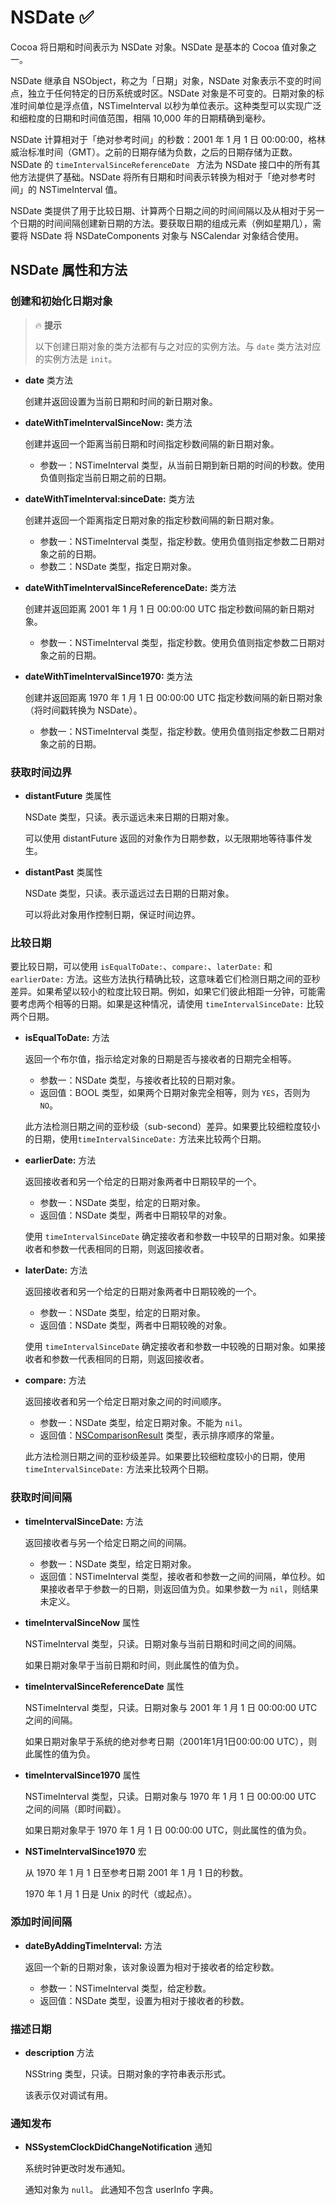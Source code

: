 # NSDate ✅

Cocoa 将日期和时间表示为 NSDate 对象。NSDate 是基本的 Cocoa 值对象之一。

NSDate 继承自 NSObject，称之为「日期」对象，NSDate 对象表示不变的时间点，独立于任何特定的日历系统或时区。NSDate 对象是不可变的。日期对象的标准时间单位是浮点值，NSTimeInterval 以秒为单位表示。这种类型可以实现广泛和细粒度的日期和时间值范围，相隔 10,000 年的日期精确到毫秒。

NSDate 计算相对于「绝对参考时间」的秒数：2001 年 1 月 1 日 00:00:00，格林威治标准时间（GMT）。之前的日期存储为负数，之后的日期存储为正数。NSDate 的 `timeIntervalSinceReferenceDate ` 方法为 NSDate 接口中的所有其他方法提供了基础。NSDate 将所有日期和时间表示转换为相对于「绝对参考时间」的 NSTimeInterval 值。

NSDate 类提供了用于比较日期、计算两个日期之间的时间间隔以及从相对于另一个日期的时间间隔创建新日期的方法。要获取日期的组成元素（例如星期几），需要将 NSDate 将 NSDateComponents 对象与 NSCalendar 对象结合使用。

## NSDate 属性和方法

### 创建和初始化日期对象

> 🔥 **提示**
> 
> 以下创建日期对象的类方法都有与之对应的实例方法。与 `date` 类方法对应的实例方法是 `init`。

- **date** 类方法

    创建并返回设置为当前日期和时间的新日期对象。
    
- **dateWithTimeIntervalSinceNow:** 类方法

    创建并返回一个距离当前日期和时间指定秒数间隔的新日期对象。
    
    - 参数一：NSTimeInterval 类型，从当前日期到新日期的时间的秒数。使用负值则指定当前日期之前的日期。

- **dateWithTimeInterval:sinceDate:** 类方法

    创建并返回一个距离指定日期对象的指定秒数间隔的新日期对象。
    
    - 参数一：NSTimeInterval 类型，指定秒数。使用负值则指定参数二日期对象之前的日期。
    - 参数二：NSDate 类型，指定日期对象。

- **dateWithTimeIntervalSinceReferenceDate:** 类方法

    创建并返回距离 2001 年 1 月 1 日 00:00:00 UTC 指定秒数间隔的新日期对象。
    
    - 参数一：NSTimeInterval 类型，指定秒数。使用负值则指定参数二日期对象之前的日期。

- **dateWithTimeIntervalSince1970:** 类方法

    创建并返回距离 1970 年 1 月 1 日 00:00:00 UTC 指定秒数间隔的新日期对象（将时间戳转换为 NSDate）。
    
    - 参数一：NSTimeInterval 类型，指定秒数。使用负值则指定参数二日期对象之前的日期。

### 获取时间边界

- **distantFuture** 类属性

    NSDate 类型，只读。表示遥远未来日期的日期对象。
    
    可以使用 distantFuture 返回的对象作为日期参数，以无限期地等待事件发生。
    
- **distantPast** 类属性

     NSDate 类型，只读。表示遥远过去日期的日期对象。
     
     可以将此对象用作控制日期，保证时间边界。
     
### 比较日期

要比较日期，可以使用 `isEqualToDate:`、`compare:`、`laterDate:` 和 `earlierDate:` 方法。这些方法执行精确比较，这意味着它们检测日期之间的亚秒差异。如果希望以较小的粒度比较日期。例如，如果它们彼此相距一分钟，可能需要考虑两个相等的日期。如果是这种情况，请使用 `timeIntervalSinceDate:` 比较两个日期。

- **isEqualToDate:** 方法

    返回一个布尔值，指示给定对象的日期是否与接收者的日期完全相等。
    
    - 参数一：NSDate 类型，与接收者比较的日期对象。
    - 返回值：BOOL 类型，如果两个日期对象完全相等，则为 `YES`，否则为 `NO`。

    此方法检测日期之间的亚秒级（sub-second）差异。如果要比较细粒度较小的日期，使用`timeIntervalSinceDate:` 方法来比较两个日期。
    
- **earlierDate:** 方法

    返回接收者和另一个给定的日期对象两者中日期较早的一个。
    
    - 参数一：NSDate 类型，给定的日期对象。
    - 返回值：NSDate 类型，两者中日期较早的对象。

    使用 `timeIntervalSinceDate` 确定接收者和参数一中较早的日期对象。如果接收者和参数一代表相同的日期，则返回接收者。
    
- **laterDate:** 方法

    返回接收者和另一个给定的日期对象两者中日期较晚的一个。
    
    - 参数一：NSDate 类型，给定的日期对象。
    - 返回值：NSDate 类型，两者中日期较晚的对象。

    使用 `timeIntervalSinceDate` 确定接收者和参数一中较晚的日期对象。如果接收者和参数一代表相同的日期，则返回接收者。
    
- **compare:** 方法

    返回接收者和另一个给定日期对象之间的时间顺序。
    
    - 参数一：NSDate 类型，给定日期对象。不能为 `nil`。
    - 返回值：[NSComparisonResult](https://developer.apple.com/documentation/foundation/nscomparisonresult?language=objc) 类型，表示排序顺序的常量。

    此方法检测日期之间的亚秒级差异。如果要比较细粒度较小的日期，使用`timeIntervalSinceDate:` 方法来比较两个日期。
    
### 获取时间间隔

- **timeIntervalSinceDate:** 方法

    返回接收者与另一个给定日期之间的间隔。
    
    - 参数一：NSDate 类型，给定日期对象。
    - 返回值：NSTimeInterval 类型，接收者和参数一之间的间隔，单位秒。如果接收者早于参数一的日期，则返回值为负。如果参数一为 `nil`，则结果未定义。

- **timeIntervalSinceNow** 属性

    NSTimeInterval 类型，只读。日期对象与当前日期和时间之间的间隔。
    
    如果日期对象早于当前日期和时间，则此属性的值为负。
    
- **timeIntervalSinceReferenceDate** 属性

    NSTimeInterval 类型，只读。日期对象与 2001 年 1 月 1 日 00:00:00 UTC 之间的间隔。

    如果日期对象早于系统的绝对参考日期（2001年1月1日00:00:00 UTC），则此属性的值为负。
    
- **timeIntervalSince1970** 属性

    NSTimeInterval 类型，只读。日期对象与 1970 年 1 月 1 日 00:00:00 UTC 之间的间隔（即时间戳）。
    
    如果日期对象早于 1970 年 1 月 1 日 00:00:00 UTC，则此属性的值为负。
    
- **NSTimeIntervalSince1970** 宏

    从 1970 年 1 月 1 日至参考日期 2001 年 1 月 1 日的秒数。
    
    1970 年 1 月 1 日是 Unix 的时代（或起点）。
    
### 添加时间间隔
    
- **dateByAddingTimeInterval:** 方法

    返回一个新的日期对象，该对象设置为相对于接收者的给定秒数。
    
    - 参数一：NSTimeInterval 类型，给定秒数。
    - 返回值：NSDate 类型，设置为相对于接收者的秒数。

### 描述日期

- **description** 方法

    NSString 类型，只读。日期对象的字符串表示形式。
    
    该表示仅对调试有用。
    
### 通知发布

- **NSSystemClockDidChangeNotification** 通知

    系统时钟更改时发布通知。
    
    通知对象为 `null`。 此通知不包含 userInfo 字典。
    
